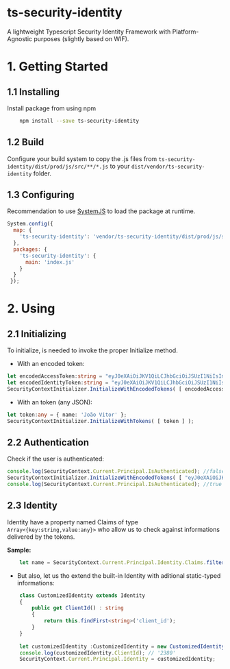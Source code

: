 # ts-security-identity

A lightweight Typescript Security Identity Framework with Platform-Agnostic purposes (slightly based on WIF).

# 1. Getting Started

##  1.1 Installing

Install package from using npm
```sh
	npm install --save ts-security-identity
```

##  1.2 Build

Configure your build system to copy the .js files from `ts-security-identity/dist/prod/js/src/**/*.js` to your `dist/vendor/ts-security-identity` folder. 


## 1.3 Configuring

Recommendation to use [SystemJS](https://github.com/systemjs/systemjs) to load the package at runtime. 
```javascript
System.config({ 
  map: {
    'ts-security-identity': 'vendor/ts-security-identity/dist/prod/js/src/'
  },
  packages: {
    'ts-security-identity': {
      main: 'index.js'
    }
  }
 });
```


# 2. Using

##  2.1 Initializing

To initialize, is needed to invoke the proper Initialize method.

- With an encoded token: 
```typescript
let encodedAccessToken:string = "eyJ0eXAiOiJKV1QiLCJhbGciOiJSUzI1NiIsImtpZCI6ImEzck1VZ...";
let encodedIdentityToken:string = "eyJ0eXAiOiJKV1QiLCJhbGciOiJSUzI1NiIsImtpZCI6ImEzck1VZ...";
SecurityContextInitializer.InitializeWithEncodedTokens( [ encodedAccessToken, encodedIdentityToken ] );
```

- With an token (any JSON):
```typescript
let token:any = { name: 'João Vitor' };
SecurityContextInitializer.InitializeWithTokens( [ token ] );
```


##  2.2 Authentication
 
 Check if the user is authenticated:
 
 ```typescript
 console.log(SecurityContext.Current.Principal.IsAuthenticated); //false
 SecurityContextInitializer.InitializeWithEncodedTokens( [ "eyJ0eXAiOiJKV1QiLCJhbGciOiJSUzI1NiIsImtpZCI6ImEzck1VZ..." ] );
 console.log(SecurityContext.Current.Principal.IsAuthenticated); //true
 ```
 
 
 
##  2.3  Identity

  Identity have a property named Claims of type ``Array<{key:string,value:any}>`` who allow us to check against informations delivered by the tokens.
  
  **Sample:**
```typescript
	let name = SecurityContext.Current.Principal.Identity.Claims.filter((claim) => claim.key === "name")[0].value;
```
  
  - But also, let us tho extend the built-in Identity with aditional static-typed informations:
```typescript
    class CustomizedIdentity extends Identity
    {
        public get ClientId() : string 
        {
            return this.findFirst<string>('client_id');
        }
    }
    
    let customizedIdentity :CustomizedIdentity = new CustomizedIdentity( [{ key: 'client_id', value: '2380' }] );
    console.log(customizedIdentity.ClientId); // '2380'
    SecurityContext.Current.Principal.Identity = customizedIdentity;
```